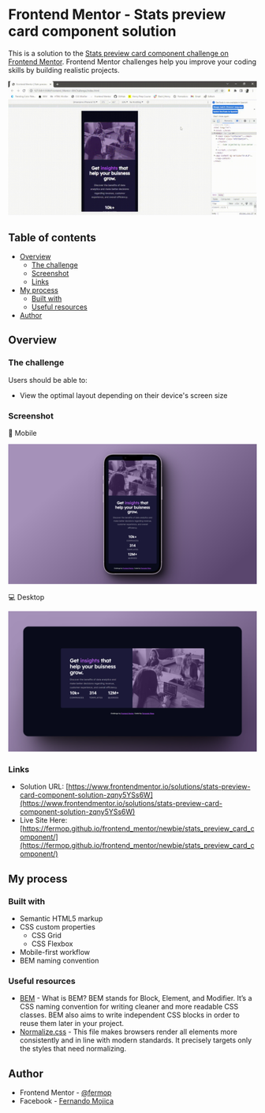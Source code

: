 # Frontend Mentor - Stats preview card component solution

This is a solution to the [Stats preview card component challenge on Frontend Mentor](https://www.frontendmentor.io/challenges/stats-preview-card-component-8JqbgoU62). Frontend Mentor challenges help you improve your coding skills by building realistic projects.

![sample](./assets/video/sample.gif)

## Table of contents

- [Overview](#overview)
  - [The challenge](#the-challenge)
  - [Screenshot](#screenshot)
  - [Links](#links)
- [My process](#my-process)
  - [Built with](#built-with)
  - [Useful resources](#useful-resources)
- [Author](#author)

## Overview

### The challenge

Users should be able to:

- View the optimal layout depending on their device's screen size

### Screenshot

📱 Mobile

![Mobile](./assets/images/mobile.png)

💻 Desktop

![Desktop](./assets/images/desktop.png)

### Links

- Solution URL: [https://www.frontendmentor.io/solutions/stats-preview-card-component-solution-zqny5YSs6W](https://www.frontendmentor.io/solutions/stats-preview-card-component-solution-zqny5YSs6W)
- Live Site Here: [https://fermop.github.io/frontend_mentor/newbie/stats_preview_card_component/](https://fermop.github.io/frontend_mentor/newbie/stats_preview_card_component/)

## My process

### Built with

- Semantic HTML5 markup
- CSS custom properties
  - CSS Grid
  - CSS Flexbox
- Mobile-first workflow
- BEM naming convention

### Useful resources

- [BEM](https://9elements.com/bem-cheat-sheet/) - What is BEM? BEM stands for Block, Element, and Modifier. It’s a CSS naming convention for writing cleaner and more readable CSS classes. BEM also aims to write independent CSS blocks in order to reuse them later in your project.
- [Normalize.css](https://necolas.github.io/normalize.css/) - This file makes browsers render all elements more consistently and in line with modern standards. It precisely targets only the styles that need normalizing.

## Author

- Frontend Mentor - [@fermop](https://www.frontendmentor.io/profile/fermop)
- Facebook - [Fernando Mojica](https://www.facebook.com/fernando.mojica.758737/)